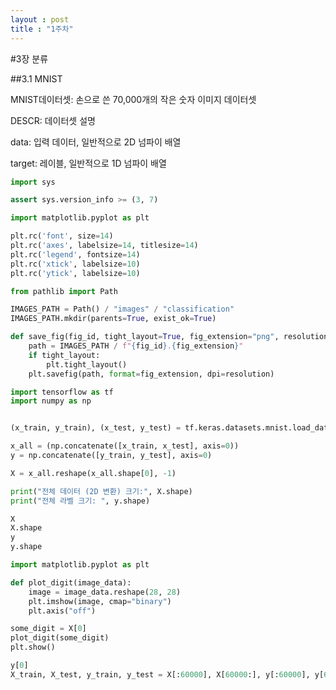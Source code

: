 ```yaml
---
layout : post
title : "1주차"
---
```


#3장 분류

##3.1 MNIST

MNIST데이터셋: 손으로 쓴 70,000개의 작은 숫자 이미지 데이터셋

DESCR: 데이터셋 설명

data: 입력 데이터, 일반적으로 2D 넘파이 배열

target: 레이블, 일반적으로 1D 넘파이 배열
```python
import sys

assert sys.version_info >= (3, 7)
```
```python
import matplotlib.pyplot as plt

plt.rc('font', size=14)
plt.rc('axes', labelsize=14, titlesize=14)
plt.rc('legend', fontsize=14)
plt.rc('xtick', labelsize=10)
plt.rc('ytick', labelsize=10)
```
```python
from pathlib import Path

IMAGES_PATH = Path() / "images" / "classification"
IMAGES_PATH.mkdir(parents=True, exist_ok=True)

def save_fig(fig_id, tight_layout=True, fig_extension="png", resolution=300):
    path = IMAGES_PATH / f"{fig_id}.{fig_extension}"
    if tight_layout:
        plt.tight_layout()
    plt.savefig(path, format=fig_extension, dpi=resolution)
```
```python
import tensorflow as tf
import numpy as np


(x_train, y_train), (x_test, y_test) = tf.keras.datasets.mnist.load_data()

x_all = (np.concatenate([x_train, x_test], axis=0))
y = np.concatenate([y_train, y_test], axis=0)

X = x_all.reshape(x_all.shape[0], -1)

print("전체 데이터 (2D 변환) 크기:", X.shape)
print("전체 라벨 크기: ", y.shape)
```
```python
X
X.shape
y
y.shape
```
```python
import matplotlib.pyplot as plt

def plot_digit(image_data):
    image = image_data.reshape(28, 28)
    plt.imshow(image, cmap="binary")
    plt.axis("off")

some_digit = X[0]
plot_digit(some_digit)
plt.show()
```
```python
y[0]
X_train, X_test, y_train, y_test = X[:60000], X[60000:], y[:60000], y[60000:]
```


